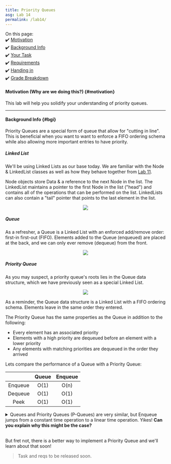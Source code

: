 ```yaml
---
title: Priority Queues
asg: Lab 14
permalink: /lab14/
---
```


On this page:  
✔️ [Motivation](#motivation)  
✔️ [Background Info](#bgi)  
✔️ [Your Task](#task)  
✔️ [Requirements](#reqs)  
✔️ [Handing in](#submit)  
✔️ [Grade Breakdown](#grading)

#### Motivation (Why are we doing this?) {#motivation}
This lab will help you solidify your understanding of priority queues.

---

#### Background Info {#bgi}

Priority Queues are a special form of queue that allow for "cutting in line". This is beneficial when you want to want to enforce a FIFO ordering schema while also allowing more important entries to have priority. 

##### Linked List

We'll be using Linked Lists as our base today. We are familiar with the Node & LinkedList classes as well as how they behave together from [Lab 11](/sm21/lab11).

Node objects store Data & a reference to the next Node in the list. The LinkedList maintains a pointer to the first Node in the list ("head") and contains all of the operations that can be performed on the list. LinkedLists can also contain a "tail" pointer that points to the last element in the list.

<p align="center">
  <img src="/sm21/labs/lab14/linked-list.png" />
</p>


##### Queue

As a refresher, a Queue is a Linked List with an enforced add/remove order: first-in first-out (FIFO). Elements added to the Queue (enqueued) are placed at the back, and we can only ever remove (dequeue) from the front.

<p align="center">
  <img src="/sm21/labs/lab14/queue.png" />
</p>


##### Priority Queue

As you may suspect, a priority queue's roots lies in the Queue data structure, which we have previously seen as a special Linked List.

<p align="center">
  <img src="/sm21/labs/lab14/priority-queue.jpg" />
</p>


As a reminder, the Queue data structure is a Linked List with a FIFO ordering schema. Elements leave in the same order they entered.

The Priority Queue has the same properties as the Queue in addition to the following:

- Every element has an associated priority
- Elements with a high priority are dequeued before an element with a lower priority
- Any elements with matching priorities are dequeued in the order they arrived 

Lets compare the performance of a Queue with a Priority Queue:

|         | Queue | Enqueue |
| :-----: | :---: | :-----: |
| Enqueue | O(1)  |  O(n)   |
| Dequeue | O(1)  |  O(1)   |
|  Peek   | O(1)  |  O(1)   |

<details>
    <summary>Queues and Priority Queues (P-Queues) are very similar, but Enqueue jumps from a constant time operation to a linear time operation. Yikes! <strong>Can you explain why this might be the case?</strong></summary>

    To insert elements into a P-Queue, we must iterate over the queue until we find the proper location. Worst cast would be adding an element with the lowest priority, so we would need to traverse the entire list.

</details>

<br>

But fret not, there is a better way to implement a Priority Queue and we'll learn about that soon!

> Task and reqs to be released soon.